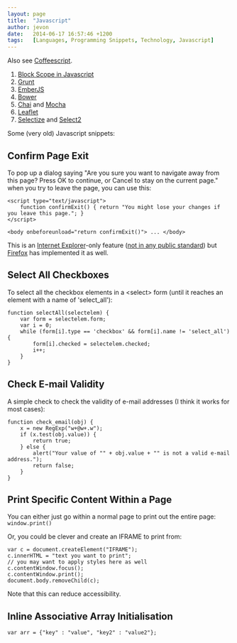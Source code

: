 ```yaml
---
layout: page
title:  "Javascript"
author: jevon
date:   2014-06-17 16:57:46 +1200
tags:   [Languages, Programming Snippets, Technology, Javascript]
---
```


Also see [Coffeescript](coffeescript.md).

1. <a href="http://journals.jevon.org/users/jevon-phd/entry/19924">Block Scope in Javascript</a>
1. [Grunt](grunt.md)
1. [EmberJS](emberjs.md)
1. [Bower](bower.md)
1. [Chai](chai.md) and [Mocha](mocha.md)
1. [Leaflet](leaflet.md)
1. [Selectize](selectize.md) and [Select2](select2.md)

Some (very old) Javascript snippets:

## Confirm Page Exit
To pop up a dialog saying "Are you sure you want to navigate away from this page? Press OK to continue, or Cancel to stay on the current page." when you try to leave the page, you can use this:
```
<script type="text/javascript">
    function confirmExit() { return "You might lose your changes if you leave this page."; }
</script>

<body onbeforeunload="return confirmExit()"> ... </body>
```

This is an [Internet Explorer](internet-explorer.md)-only feature (<a href="http://msdn.microsoft.com/workshop/author/dhtml/reference/events/onbeforeunload.asp">not in any public standard</a>) but [Firefox](firefox.md) has implemented it as well.

## Select All Checkboxes
To select all the checkbox elements in a &lt;select&gt; form (until it reaches an element with a name of 'select_all'):
```
function selectAll(selectelem) {
	var form = selectelem.form;
	var i = 0;
	while (form[i].type == 'checkbox' && form[i].name != 'select_all') {
		form[i].checked = selectelem.checked;
		i++;
	}
}
```

## Check E-mail Validity
A simple check to check the validity of e-mail addresses (I think it works for most cases):
```
function check_email(obj) {
	x = new RegExp("w+@w+.w");
	if (x.test(obj.value)) {
		return true;
	} else {
		alert("Your value of "" + obj.value + "" is not a valid e-mail address.");
		return false;
	}
}
```

## Print Specific Content Within a Page
You can either just go within a normal page to print out the entire page:
`window.print()`

Or, you could be clever and create an IFRAME to print from:
```
var c = document.createElement("IFRAME");
c.innerHTML = "text you want to print";
// you may want to apply styles here as well
c.contentWindow.focus();
c.contentWindow.print();
document.body.removeChild(c);
```

Note that this can reduce accessibility.

## Inline Associative Array Initialisation

`var arr = {"key" : "value", "key2" : "value2"}; `
